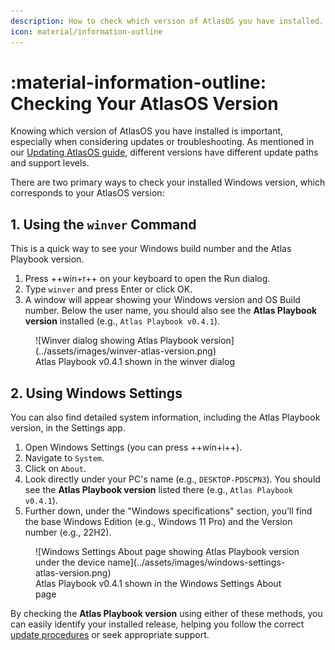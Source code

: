 ```yaml
---
description: How to check which version of AtlasOS you have installed.
icon: material/information-outline
---
```


# :material-information-outline: Checking Your AtlasOS Version

Knowing which version of AtlasOS you have installed is important, especially when considering updates or troubleshooting. As mentioned in our [Updating AtlasOS guide](./updating-atlas.md), different versions have different update paths and support levels.

There are two primary ways to check your installed Windows version, which corresponds to your AtlasOS version:

## 1. Using the `winver` Command

This is a quick way to see your Windows build number and the Atlas Playbook version.

1.  Press ++win+r++ on your keyboard to open the Run dialog.
2.  Type `winver` and press Enter or click OK.
3.  A window will appear showing your Windows version and OS Build number. Below the user name, you should also see the **Atlas Playbook version** installed (e.g., `Atlas Playbook v0.4.1`).

<figure markdown="span">
  ![Winver dialog showing Atlas Playbook version](../assets/images/winver-atlas-version.png)
  <figcaption>Atlas Playbook v0.4.1 shown in the winver dialog</figcaption>
</figure>

## 2. Using Windows Settings

You can also find detailed system information, including the Atlas Playbook version, in the Settings app.

1.  Open Windows Settings (you can press ++win+i++).
2.  Navigate to `System`.
3.  Click on `About`.
4.  Look directly under your PC's name (e.g., `DESKTOP-PDSCPN3`). You should see the **Atlas Playbook version** listed there (e.g., `Atlas Playbook v0.4.1`).
5.  Further down, under the "Windows specifications" section, you'll find the base Windows Edition (e.g., Windows 11 Pro) and the Version number (e.g., 22H2).

<figure markdown="span">
  ![Windows Settings About page showing Atlas Playbook version under the device name](../assets/images/windows-settings-atlas-version.png)
  <figcaption>Atlas Playbook v0.4.1 shown in the Windows Settings About page</figcaption>
</figure>

By checking the **Atlas Playbook version** using either of these methods, you can easily identify your installed release, helping you follow the correct [update procedures](./updating-atlas.md) or seek appropriate support. 